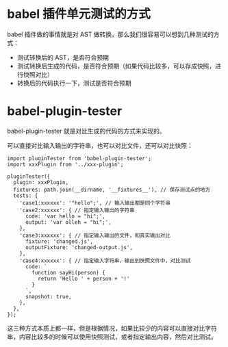 # babel 插件单元测试的方式
babel 插件做的事情就是对 AST 做转换，那么我们很容易可以想到几种测试的方式：

  - 测试转换后的 AST，是否符合预期 
  - 测试转换后生成的代码，是否符合预期（如果代码比较多，可以存成快照，进行快照对比）
  - 转换后的代码执行一下，测试是否符合预期

# babel-plugin-tester
babel-plugin-tester 就是对比生成的代码的方式来实现的。

可以直接对比输入输出的字符串，也可以对比文件，还可以对比快照：
```
import pluginTester from 'babel-plugin-tester';
import xxxPlugin from '../xxx-plugin';

pluginTester({
  plugin: xxxPlugin,
  fixtures: path.join(__dirname, '__fixtures__'), // 保存测试点的地方
  tests: {
    'case1:xxxxxx': '"hello";', // 输入输出都是同个字符串
    'case2:xxxxxx': { // 指定输入输出的字符串
      code: 'var hello = "hi";',
      output: 'var olleh = "hi";',
    },
    'case3:xxxxxx': { // 指定输入输出的文件，和真实输出对比
      fixture: 'changed.js',
      outputFixture: 'changed-output.js',
    },
    'case4:xxxxxx': { // 指定输入字符串，输出到快照文件中，对比测试
      code: `
        function sayHi(person) {
          return 'Hello ' + person + '!'
        }
      `,
      snapshot: true,
    },
  },
});
```
这三种方式本质上都一样，但是根据情况，如果比较少的内容可以直接对比字符串，内容比较多的时候可以使用快照测试，或者指定输出内容，然后对比测试。